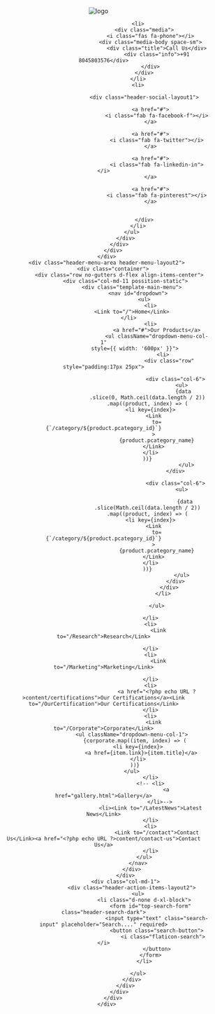   <header id="header_2">
      <div class="header-top-bar top-bar-border-bottom bg-light-primary100 d-none d-md-block">
          <div class="container">
              <div class="row">
                  <div class="col-lg-3 col-md-3 logo-area-layout2">
                   <Link to="/" className="temp-logo">
                <img src={logo} alt="logo" />
              </Link>
                  </div>
                  <div class="col-lg-9 col-md-9 col-12 header-contact-layout2">
                      <ul>

                          <li>
                              <div class="media">
                                  <i class="fas fa-phone"></i>
                                  <div class="media-body space-sm">
                                      <div class="title">Call Us</div>
                                      <div class="info">+91 8045803576</div>
                                  </div>
                              </div>
                          </li>
                          <li>

                              <div class="header-social-layout1">

                                  <a href="#">
                                      <i class="fab fa-facebook-f"></i>
                                  </a>

                                  <a href="#">
                                      <i class="fab fa-twitter"></i>
                                  </a>

                                  <a href="#">
                                      <i class="fab fa-linkedin-in"></i>
                                  </a>

                                  <a href="#">
                                      <i class="fab fa-pinterest"></i>
                                  </a>


                              </div>
                          </li>
                      </ul>
                  </div>
              </div>
          </div>
      </div>
      <div class="header-menu-area header-menu-layout2">
          <div class="container">
              <div class="row no-gutters d-flex align-items-center">
                  <div class="col-md-11 possition-static">
                      <div class="template-main-menu">
                          <nav id="dropdown">
                              <ul>
                                  <li>
                      <Link to="/">Home</Link>
                    </li>
                                  <li>
                                      <a href="#">Our Products</a>
                                      <ul className="dropdown-menu-col-1"
                        style={{ width: '600px' }}">
                                          <li>
                                              <div class="row" style="padding:17px 25px">

                                                  <div class="col-6">
                                                      <ul>
                                                       {data
                                .slice(0, Math.ceil(data.length / 2))
                                .map((product, index) => (
                                  <li key={index}>
                                    <Link
                                      to={`/category/${product.pcategory_id}`}
                                    >
                                      {product.pcategory_name}
                                    </Link>
                                  </li>
                                ))}
                                                         </ul>
                                                  </div>

                                                  <div class="col-6">
                                                      <ul>

                                                        {data
                                .slice(Math.ceil(data.length / 2))
                                .map((product, index) => (
                                  <li key={index}>
                                    <Link
                                      to={`/category/${product.pcategory_id}`}
                                    >
                                      {product.pcategory_name}
                                    </Link>
                                  </li>
                                ))}
                                                      </ul>
                                                  </div>
                                              </div>
                                          </li>

                                      </ul>

                                  </li>
                                  <li>
                                       <Link to="/Research">Research</Link>

                                  </li>
                                  <li>
                                       <Link to="/Marketing">Marketing</Link>

                                  </li>
                                  <li>
                                      <a href="<?php echo URL ?>content/certifications">Our Certifications</a><Link to="/OurCertification">Our Certifications</Link>
                                  </li>
                                  <li>
                                    <Link to="/Corporate">Corporate</Link>
                      <ul className="dropdown-menu-col-1">
                        {corporate.map((item, index) => (
                          <li key={index}>
                            <a href={item.link}>{item.title}</a>
                          </li>
                        ))}
                      </ul>
                                  </li>
                                  <!-- <li>
                                            <a href="gallery.html">Gallery</a>
                                        </li>-->
                                  <li><Link to="/LatestNews">Latest News</Link>
                                  </li>
                                  <li>
                                      <Link to="/contact">Contact Us</Link><a href="<?php echo URL ?>content/contact-us">Contact Us</a>
                                  </li>
                              </ul>
                          </nav>
                      </div>
                  </div>
                  <div class="col-md-1">
                      <div class="header-action-items-layout2">
                          <ul>
                              <li class="d-none d-xl-block">
                                  <form id="top-search-form" class="header-search-dark">
                                      <input type="text" class="search-input" placeholder="Search...." required>
                                      <button class="search-button">
                                          <i class="flaticon-search"></i>
                                      </button>
                                  </form>
                              </li>

                          </ul>
                      </div>
                  </div>
              </div>
          </div>
      </div>
  </header>
